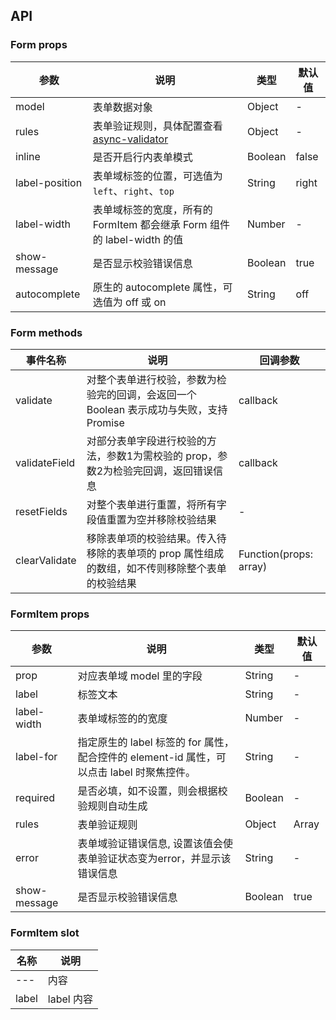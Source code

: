 ## API

### Form props
| 参数 | 说明 | 类型 | 默认值 |
| --- | --- | --- | --- |
| model | 表单数据对象 | Object | - |
| rules | 表单验证规则，具体配置查看  [async-validator](https://github.com/yiminghe/async-validator) | Object | - |
| inline | 是否开启行内表单模式 | Boolean | false |
| label-position | 表单域标签的位置，可选值为 `left`、`right`、`top` | String | right |
| label-width | 表单域标签的宽度，所有的 FormItem 都会继承 Form 组件的 label-width 的值 | Number | - |
| show-message | 是否显示校验错误信息 | Boolean | true |
| autocomplete | 原生的 autocomplete 属性，可选值为 off 或 on | String | off |

### Form methods
| 事件名称 | 说明 | 回调参数 |
| --- | --- | --- |
| validate | 对整个表单进行校验，参数为检验完的回调，会返回一个 Boolean 表示成功与失败，支持 Promise | callback |
| validateField | 对部分表单字段进行校验的方法，参数1为需校验的 prop，参数2为检验完回调，返回错误信息 | callback |
| resetFields | 对整个表单进行重置，将所有字段值重置为空并移除校验结果 | - |
| clearValidate | 移除表单项的校验结果。传入待移除的表单项的 prop 属性组成的数组，如不传则移除整个表单的校验结果 | Function(props: array) |

### FormItem props
| 参数 | 说明 | 类型 | 默认值 |
| --- | --- | --- | --- |
| prop | 对应表单域 model 里的字段 | String | - |
| label | 标签文本 | String | - |
| label-width | 表单域标签的的宽度 | Number | - |
| label-for | 指定原生的 label 标签的 for 属性，配合控件的 element-id 属性，可以点击 label 时聚焦控件。 | String | - |
| required | 是否必填，如不设置，则会根据校验规则自动生成 | Boolean | - |
| rules | 表单验证规则 | Object | Array | - |
| error | 表单域验证错误信息, 设置该值会使表单验证状态变为error，并显示该错误信息 | String | - |
| show-message | 是否显示校验错误信息 | Boolean | true |


### FormItem slot
| 名称 | 说明 |
| --- | --- |
| --- | 内容 |
| label | label 内容 |